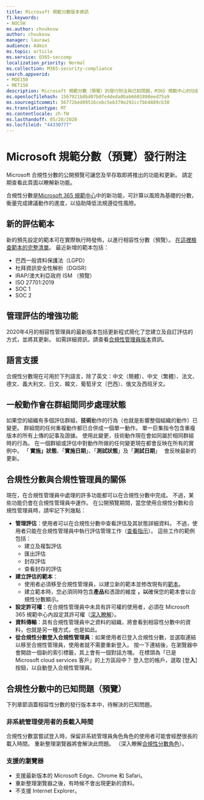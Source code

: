 ```yaml
---
title: Microsoft 規範分數版本資訊
f1.keywords:
- NOCSH
ms.author: chvukosw
author: chvukosw
manager: laurawi
audience: Admin
ms.topic: article
ms.service: O365-seccomp
localization_priority: Normal
ms.collection: M365-security-compliance
search.appverid:
- MOE150
- MET150
description: Microsoft 規範分數（預覽）的發行附注與已知問題，M365 規範中心的功能可協助簡化及自動化風險評估。
ms.openlocfilehash: 1567921b8bd07b0fe4deda0bab6601898eed75a9
ms.sourcegitcommit: 56772bed89516cebc5eb370e292ccfbb4889cb38
ms.translationtype: MT
ms.contentlocale: zh-TW
ms.lasthandoff: 05/20/2020
ms.locfileid: "44330777"
---
```

# <a name="microsoft-compliance-score-preview-release-notes"></a>Microsoft 規範分數（預覽）發行附注

Microsoft 合規性分數的公開預覽可讓您及早存取即將推出的功能和更新。 請定期查看此頁面以瞭解新功能。

合規性分數是[Microsoft 365 規範中心](microsoft-365-compliance-center.md)中的新功能，可計算以風險為基礎的分數，衡量完成建議動作的進度，以協助降低法規遵從性風險。

## <a name="new-templates-for-assessments"></a>新的評估範本

新的預先設定的範本可在實際執行時發佈，以進行相容性分數（預覽）。 [在這裡檢查範本的完整清單](compliance-score.md#templates)。 最近新增的範本包括：

- 巴西一般資料保護法（LGPD）
- 杜拜資訊安全性解析（DGISR）
- IRAP/澳大利亞政府 ISM （預覽）
- ISO 27701:2019
- SOC 1
- SOC 2

## <a name="improvements-in-managing-assessments"></a>管理評估的增強功能

2020年4月的相容性管理員的最新版本包括更新程式簡化了您建立及自訂評估的方式，並將其更新。 如需詳細資訊，請查看[合規性管理員版本](compliance-manager-release-notes.md)資訊。

## <a name="language-support"></a>語言支援

合規性分數現在可用於下列語言，除了英文：中文（簡體）、中文（繁體）、法文、德文、義大利文、日文、韓文、葡萄牙文（巴西）、俄文及西班牙文。

## <a name="common-actions-will-synch-status-across-groups"></a>一般動作會在群組間同步處理狀態

如果您的組織有多個評估群組，**技術**動作的行為（也就是影響整個組織的動作）已變更。 群組間的任何重複動作都已合併成一個單一動作。 單一巨集指令包含重複版本的所有上傳的記事及證據。 使用此變更，技術動作現在會如同屬於相同群組時的行為。 在一個群組或評估中對動作所做的任何變更現在都會反映在所有的實例中。 「 **實施」狀態**、「**實施日期**」、「**測試狀態**」及「**測試日期**」   會反映最新的更新。

## <a name="compliance-score-relationship-to-compliance-manager"></a>合規性分數與合規性管理員的關係

現在，在合規性管理員中處理的許多功能都可以在合規性分數中完成。 不過，某些功能仍會在合規性管理員中運作。 在公開預覽期間，當您使用合規性分數和合規性管理員時，請牢記下列幾點：

- **管理評估**：使用者可以在合規性分數中查看評估及其狀態詳細資料。 不過，使用者只能在合規性管理員中執行評估管理工作（[查看指示](working-with-compliance-manager.md#assessments)）。 這些工作的範例包括：
    - 建立及複製評估
    - 匯出評估
    - 封存評估
    - 查看封存的評估
 - **建立評估的範本**： 
   - 使用者必須移至合規性管理員，以建立新的範本並修改現有的[範本](working-with-compliance-manager.md#templates)。 
   - 建立範本時，您必須同時包含**產品**和憑證的維度 **，以**確保您的範本會以合規性分數顯示。
 - **設定許可權**：在合規性管理員中未具有許可權的使用者，必須在 Microsoft 365 規範中心內設定其許可權（[深入瞭解](compliance-score-setup.md#set-user-permissions-and-assign-roles)）。
- **資料傳輸**：具有合規性管理員中之資料的組織，將會看到相容性分數中的資料，也就是另一種方式，也是如此。
- **從合規性分數登入合規性管理員**：如果使用者已登入合規性分數，並選取連結以移至合規性管理員，使用者就不需要重新登入。 按一下連結後，在瀏覽器中會開啟一個新的索引標籤，其上會有一個對話方塊。 在標頭為「已是 Microsoft cloud services 客戶」的上方區段中？ 登入您的帳戶，選取 [登**入**] 按鈕，以自動登入合規性管理員。

## <a name="known-issues-in-compliance-score-preview"></a>合規性分數中的已知問題（預覽）

下列章節涵蓋相容性分數的發行版本本中，待解決的已知問題。

### <a name="long-load-times-for-non-admin-users"></a>非系統管理使用者的長載入時間
合規性分數當嘗試登入時，保留非系統管理員角色角色的使用者可能會經歷很長的載入時間。 重新整理瀏覽器將會解決此問題。 （深入瞭解[合規性分數角色](compliance-score-setup.md#set-user-permissions-and-assign-roles)）。

### <a name="supported-browsers"></a>支援的瀏覽器

- 支援最新版本的 Microsoft Edge、Chrome 和 Safari。
- 重新整理瀏覽器之後，有時候不會出現更新的資料。
- 不支援 Internet Explorer。
